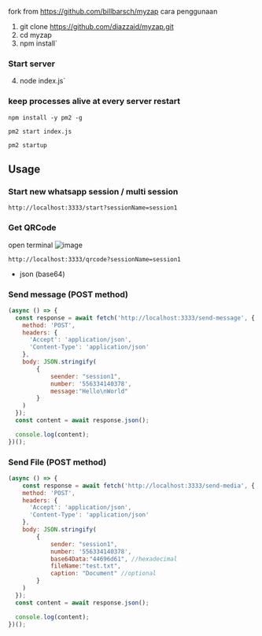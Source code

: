fork from https://github.com/billbarsch/myzap
cara penggunaan

1. git clone https://github.com/diazzaid/myzap.git
2. cd myzap
3. npm install`

### Start server

4. node index.js`

### keep processes alive at every server restart

`npm install -y pm2 -g`

`pm2 start index.js`

`pm2 startup`

## Usage

### Start new whatsapp session / multi session

`http://localhost:3333/start?sessionName=session1`

### Get QRCode
open terminal
![image](https://user-images.githubusercontent.com/25816482/124351487-d37c3c80-dc24-11eb-9ccb-e63b8abb533e.png)



`http://localhost:3333/qrcode?sessionName=session1`
- json (base64)

### Send message (POST method)

```javascript
(async () => {
  const response = await fetch('http://localhost:3333/send-message', {
    method: 'POST',
    headers: {
      'Accept': 'application/json',
      'Content-Type': 'application/json'
    },
    body: JSON.stringify(
        {
            seender: "session1", 
            number: '556334140378',
            message:"Hello\nWorld"
        }
    )
  });
  const content = await response.json();

  console.log(content);
})();  
```

### Send File (POST method)

```javascript
(async () => {
    const response = await fetch('http://localhost:3333/send-media', {
    method: 'POST',
    headers: {
      'Accept': 'application/json',
      'Content-Type': 'application/json'
    },
    body: JSON.stringify(
        {
            sender: "session1", 
            number: '556334140378',
            base64Data:"44696d61", //hexadecimal
            fileName:"test.txt",
            caption: "Document" //optional
        }
    )
  });
  const content = await response.json();

  console.log(content);
})();  
```

